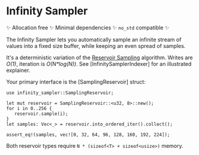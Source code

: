 # Infinity Sampler

✨ Allocation free ✨ Minimal dependencies ✨ `no_std` compatible ✨

The Infinity Sampler lets you automatically sample an infinite stream of values into a fixed size buffer, while keeping an even spread of samples.

It's a deterministic variation of the [Reservoir Sampling](https://en.wikipedia.org/wiki/Reservoir_sampling) algorithm. Writes are *O(1)*, iteration is *O(N\*log(N))*. See [InfinitySamplerIndexer] for an illustrated explainer.

Your primary interface is the [SamplingReservoir] struct:

```
use infinity_sampler::SamplingReservoir;

let mut reservoir = SamplingReservoir::<u32, 8>::new();
for i in 0..256 {
   reservoir.sample(i);
}
let samples: Vec<_> = reservoir.into_ordered_iter().collect();

assert_eq!(samples, vec![0, 32, 64, 96, 128, 160, 192, 224]);
```

Both reservoir types require `N * (sizeof<T> + sizeof<usize>)` memory.
